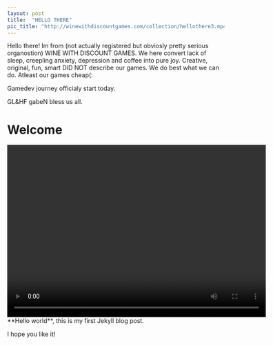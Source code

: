 ```yaml
---
layout: post
title:  "HELLO THERE"
pic_title: "http://winewithdiscountgames.com/collection/hellothere3.mp4"
---
```

Hello there! 
Im from (not actually registered but obviosly pretty serious organostion) WINE WITH DISCOUNT GAMES. We here convert lack of sleep, creepling anxiety, depression and coffee into pure joy. Creative, original, fun, smart DID NOT describe our games. We do best what we can do. 
Atleast our games cheap(:

Gamedev journey officialy start today.

GL&HF
gabeN bless us all.

<!--more-->
# Welcome
   <video  class="video-item" autoplay="autoplay" loop="loop" width="600px" height="400px">
    <source src="http://winewithdiscountgames.com/collection/hellothere3.mp4" type="video/mp4" />
   </video>
**Hello world**, this is my first Jekyll blog post.

I hope you like it!

